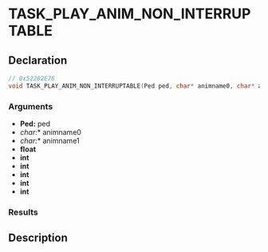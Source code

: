 # TASK_PLAY_ANIM_NON_INTERRUPTABLE

## Declaration
```cpp
// 0x52202E76
void TASK_PLAY_ANIM_NON_INTERRUPTABLE(Ped ped, char* animname0, char* animname1, float, int, int, int, int, int);
```

### Arguments
- **Ped:** ped
- **char*:** animname0
- **char*:** animname1
- **float**
- **int**
- **int**
- **int**
- **int**
- **int**

### Results

## Description
